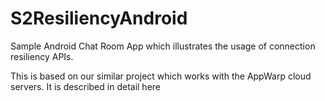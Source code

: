 S2ResiliencyAndroid
===================

Sample Android Chat Room App which illustrates the usage of connection resiliency APIs.

This is based on our similar project which works with the AppWarp cloud servers. It is described in detail here

